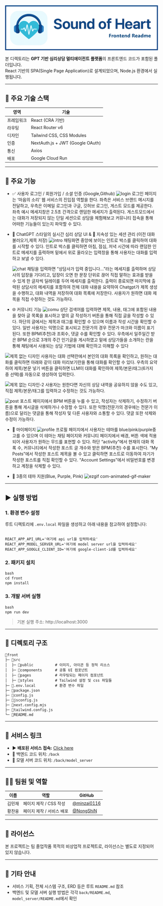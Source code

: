 ![프론트 배너](docs/readme_pictures/front_banner.png)

본 디렉토리는 **GPT 기반 심리상담 멀티에이전트 플랫폼**의 프론트엔드 코드가 포함된 폴더입니다.  
React 기반의 SPA(Single Page Application)로 설계되었으며, Node.js 환경에서 실행됩니다.

---

## 📌 주요 기술 스택

| 영역       | 기술                             |
|------------|----------------------------------|
| 프레임워크 | React (CRA 기반)                 |
| 라우팅     | React Router v6                  |
| 디자인     | Tailwind CSS, CSS Modules        |
| 인증       | NextAuth.js + JWT (Google OAuth) |
| 통신       | Axios                             |
| 배포       | Google Cloud Run       |

---

## 🧩 주요 기능

- ✅ 사용자 로그인 / 회원가입 / 소셜 인증 (Google,Github)
![login](https://github.com/user-attachments/assets/cbcb1cb2-615e-44ff-92a4-a3aa66d9496c)
로그인 페이지는 ‘마음의 소리’ 웹 서비스의 진입점 역할을 한다. 좌측은 서비스 브랜드 메시지를 전달하고, 우측은 이메일 로그인과 구글, 깃허브 로그인, 게스트 모드를 제공한다. 좌측 예시 메세지창은 2.5초 간격으로 랜덤한 메세지가 출력된다. 게스트모드에서는 대화가 저장되지 않는 단일 세션으로 상담을 체험해보고 커뮤니티 접속을 통해 어떠한 기능들이 있는지 파악할 수 있다.

- 💬 ChatGPT 스타일의 실시간 심리 상담 UI & 💾 지속성 있는 세션 관리 (이전 대화 불러오기,제목 저장)
![intro](https://github.com/user-attachments/assets/37a7682b-d6f5-448f-98d8-7e6ec7f39ba9)
채팅화면 중앙에 보이는 인트로 박스를 클릭하여 대화를 시작할 수 있다. 인트로 박스를 클릭하면 아침, 점심, 저녁 시간에 따라 랜덤한 인트로 메세지를 출력하며 밑에서 위로 올라오는 입력창을 통해 사용자는 대화를 입력하고 보낼 수 있다.

  ![chat](https://github.com/user-attachments/assets/ec73cb96-f730-498c-b8a3-c4819f2f0531)
채팅을 입력하면 “상담사가 입력 중입니다...”라는 메세지를 출력하며 상담사의 답장을 기다리고, 답장이 오면 한 문장 단위로 끊어 직접 말하는 효과를 받을 수 있게 한 글자씩 딜레이를 두어 메세지를 출력한다. 출력이 종료되면 마지막에 출력된 상담사의 메세지를 포함하여 전체 대화 내용을 요약하여 Chatgpt가 제목 생성을 수행하고, 대화 내역을 저장하여 대화 목록에 저장한다. 사용자가 원하면 대화 제목을 직접 수정하는 것도 가능하다.


- 🌐 커뮤니티 기능
![comu](https://github.com/user-attachments/assets/cb2a7d7a-c6bc-4c11-a4d9-823bb1da3f28)
상단 검색어를 입력하면 제목, 내용, 태그에 포함된 내용을 찾아 글 목록을 표시하고 옆의 글 작성하기 버튼을 통해 직접 글을 작성할 수 있다. 하단의 글에서는 제목과 태그를 확인할 수 있으며 이름과 작성 시간을 확인할 수 있다. 일반 사용자는 익명으로 표시되고 전문가의 경우 전문가 마크와 이름이 표기된다. 또한 BPM(추천)과 조회수, 댓글 수를 확인할 수 있다. 우측에서 일주일간 받은 BPM 순으로 3개의 주간 인기글을 게시하였고 밑에 상담가들을 소개하는 란을 통해 채팅에서 사용되는 상담 기법에 대해 확인하고 이해할 수 있다

![제목 없는 디자인](https://github.com/user-attachments/assets/f33239ef-ca75-4fc4-99e8-77f521b82fdb)
사용자는 대화 선택란에서 본인의 대화 목록을 확인하고, 원하는 대화를 클릭하면 아래와 같이 대화 미리보기란을 통해 대화를 확인할 수 있다. 우측의 요약하여 제목/본문 넣기 버튼을 클릭하면 LLM이 대화를 확인하여 제목/본문/태그(6가지 중 선택)를 자동으로 생성하여 입력한다.

![제목 없는 디자인-2](https://github.com/user-attachments/assets/1f0a3c3c-95f7-41e3-a2ca-9a891b6a39d6)
사용자는 원한다면 자신의 상담 내역을 공유하지 않을 수도 있고, 직접 제목/본문/태그를 입력하고 수정하는 것도 가능하다.

  ![post](https://github.com/user-attachments/assets/2a9ca75d-8491-4a53-8cd6-66952f604628)
포스트 페이지에서 BPM 버튼을 누를 수 있고, 작성자는 삭제하기, 수정하기 버튼을 통해 게시글을 삭제하거나 수정할 수 있다. 또한 익명(전문가의 경우에는 전문가 이름)으로 달리는 댓글을 통해 작성자 및 다른 사용자와 소통할 수 있다. 댓글 또한 삭제와 수정이 가능하다.
  
- 🧑 마이페이지
![profile](https://github.com/user-attachments/assets/62e4e192-13e4-430c-a431-98e2938cbaf8)
프로필 페이지에서 사용자는 테마를 blue/pink/purple중 고를 수 있으며 이 테마는 채팅 페이지와 커뮤니티 페이지에서 배경, 버튼 색에 적용되어 사용자가 원하는 무드를 표현할 수 있다. 하단 “activity”에서 현재의 대화 목록 수, 커뮤니티에서 작성한 포스트 글 개수와 받은 BPM(추천) 수를 표시한다. “My Posts”에서 작성한 포스트 제목을 볼 수 있고 클릭하면 포스트로 이동하여 자기가 작성한 포스트를 직접 확인할 수 있다. “Account Settings”에서 비밀번호를 변경하고 계정을 삭제할 수 있다.

- 🌙 3종의 테마 지원(Blue, Purple, Pink)
![ezgif com-animated-gif-maker](https://github.com/user-attachments/assets/ac081fda-f955-4ae2-89d9-a82de7e3fb31)

---

## ▶️ 실행 방법

### 1. 환경 변수 설정

루트 디렉토리에 `.env.local` 파일을 생성하고 아래 내용을 참고하여 설정합니다:

<pre><code>
REACT_APP_API_URL='여기에 api url을 입력하세요'
REACT_APP_MODEL_SERVER_URL='여기에 model server url을 입력하세요'
REACT_APP_GOOGLE_CLIENT_ID='여기에 google-client-id를 입력하세요'
</code></pre>

### 2. 패키지 설치

<pre><code>bash
cd front
npm install
</code></pre>

### 3. 개발 서버 실행

<pre><code>bash
npm run dev
</code></pre>

> 기본 실행 주소: http://localhost:3000

---

## 📁 디렉토리 구조

```
📂front
├─ 📂src
│  ├─ 📂public          # 이미지, 아이콘 등 정적 리소스
│  ├─ 📂components      # 공통 UI 컴포넌트
│  ├─ 📂pages           # 라우팅되는 페이지 컴포넌트
│  ├─ 📂styles          # Tailwind 설정 및 css 파일들
├─ 📜.env.local         # 환경 변수 파일
├─ 📜package.json
├─ 📜config.js
├─ 📜jsconfig.js
├─ 📜next.config.mjs
├─ 📜tailwind.config.js
└─ 📜README.md
```

---

## 🔗 서비스 링크

- ▶️ **배포된 서비스 접속:** [Click here](https://web-server-281506025529.asia-northeast3.run.app/login)
- 🧠 백엔드 코드 위치: `/back`
- 🧠 모델 서버 코드 위치: `/back/model_server`

---

## 🧑‍💻 팀원 및 역할

| 이름 | 역할 | GitHub |
|------|------|--------|
| 김민재 | 페이지 제작 / CSS 작성 | [@minzai0116](https://github.com/minzai0116) |
| 황찬웅 | 페이지 제작 / 서비스 배포 | [@NongShiN](https://github.com/NongShiN) |

---

## 📄 라이선스

본 프로젝트는 팀 졸업작품 목적의 비상업적 프로젝트로, 라이선스는 별도로 지정되어 있지 않습니다.

---

## 🙋 기타 안내

- 서비스 기획, 전체 시스템 구조, ERD 등은 루트 `README.md` 참조
- 백엔드 및 모델 서버 실행 방법은 각각 `back/README.md`, `model_server/README.md`에서 확인
